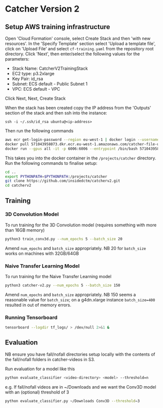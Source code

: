 # Catcher Version 2

## Setup AWS training infrastructure
Open 'Cloud Formation' console, select Create Stack and then 'with new resources'. In the 'Specify Template' section select 'Upload a template file',
click on 'Upload File' and select `cf-training.yaml` from the repository root directory. Click 'Next', then enter/select the following values for
the parameters:

* Stack Name: CatcherV2TrainingStack
* EC2 type: p3.2xlarge
* Key Pair: id_rsa
* Subnet: ECS default - Public Subnet 1
* VPC: ECS default - VPC

Click Next, Next, Create Stack

When the stack has been created copy the IP address from the 'Outputs' section of the stack and then ssh into the instance:

`ssh -i ~/.ssh/id_rsa ubuntu@<ip-address>`

Then run the following commands
```bash
aws ecr get-login-password --region eu-west-1 | docker login --username AWS --password-stdin 571043958073.dkr.ecr.eu-west-1.amazonaws.com
docker pull 571043958073.dkr.ecr.eu-west-1.amazonaws.com/catcher-file-upload
docker run --gpus all -it -p 6006:6006 --entrypoint /bin/bash 571043958073.dkr.ecr.eu-west-1.amazonaws.com/catcher-file-upload:latest
```

This takes you into the docker container in the `/projects/catcher` directory. Run the following commands to finalise setup:

```bash
cd ..
export PYTHONPATH=$PYTHONPATH:/projects/catcher
git clone https://github.com/insidedctm/catcherv2.git
cd catcherv2
```

## Training
### 3D Convolution Model
To run training for the 3D Convolution model (requires something with more than 16GB memory)

```bash
python3 train_conv3d.py --num_epochs 5 --batch_size 20
```

Amend `num_epochs` and `batch_size` appropriately. NB 20  for `batch_size` works on machines with 32GB/64GB

### Naive Transfer Learning Model
To run training for the Naive Transfer Learning model

```bash
python3 catcher-v2.py --num_epochs 5 --batch_size 150
```

Amend `num_epochs` and `batch_size` appropriately. NB 150 seems a reasonable value for `batch_size`; on a g4dn.xlarge instance 
`batch_size=400` resulted in out of memory errors.

### Running Tensorboard
```bash
tensorboard --logdir tf_logs/ > /dev/null 2>&1 &
```

## Evaluation
NB ensure you have fall/nofall directories setup locally with the contents of the fall/nofall folders in catcher-videos in S3.

Run evaluation for a model like this
```bash
python evaluate_classifier <video-directory> <model> --threshold=n
```
e.g. If fall/nofall videos are in ~/Downloads and we want the Conv3D model with an (optional) threshold of 3
```bash
python evaluate_classifier.py ~/Downloads Conv3D --threshold=3
```
